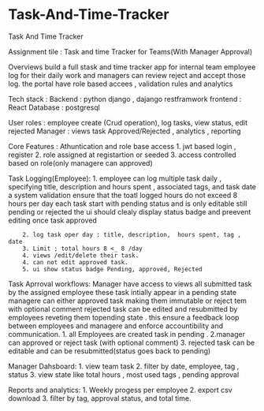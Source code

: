 # Task-And-Time-Tracker
Task And Time Tracker

Assignment tile : Task and time Tracker for Teams(With Manager Approval)

Overviews 
		build a full stask and time tracker app for internal team
		employee log for their daily work and managers can review reject and accept those log.
		the portal have role based accees , validation rules and analytics
		
		
Tech stack :
		Backend : python django , dajango restframwork
		frontend : React
		Database : postgresql 
		
		
User roles :
	employee create (Crud operation), log tasks, view status, edit rejected
		Manager : views task Approved/Rejected , analytics , reporting 
		
		
Core Features :
		Athuntication and role base access 
		1. jwt based login , register
		2. role assigned at registartion or seeded
		3. access controlled based on role(only managere can approved)
		
Task Logging(Employee):
		1. employee can  log multiple task daily , specifying title, description and hours spent , associated tags, and task date 
		a system validation ensure that the toatl logged hours do not exceed 8 hours per day 
		each task start with pending status and is only editable still pending or rejected 
		the ui should clealy display status badge and preevent editing once task approved 
		
		
		2. log task oper day : title, description,  hours spent, tag , date
		3. Limit ; total hours 8 <_ 8 /day
		4. views /edit/delete their task.
		4. can not edit approved task.
		5. ui show status badge Pending, approved, Rejected
		
		
		
Task Aprroval workflows:
			Manager have access to views all submitted task by the assigned employee
			these task intially appear in  a pending state
			managere can either approved task  making them immutable or reject tem with optional comment 
			rejected task can be edited and resubmitted by employees reveting them topending state . this ensure a feedback loop between employees and managere and enforce accountibility and communication.
			1. all Employees are created task in pending .
			2.manager can approved or reject task (with optional comment)
			3. rejected task can be editable and can be resubmitted(status goes back to pending)


Manager Dahsboard:
		1. view team task 
		2. filter by date, employee, tag ,  status
		3. view state like  total hours , most used tags , pending approval 

Reports and analytics:
		1. Weekly progess per employee
		2. export csv download 
		3. filter by tag,  approval status, and total time.
